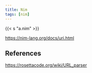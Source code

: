 ```yaml
---
title: Nim
tags: [nim]
---
```


{{< s "a.nim" >}}

<https://nim-lang.org/docs/uri.html>

## References

<https://rosettacode.org/wiki/URL_parser>
